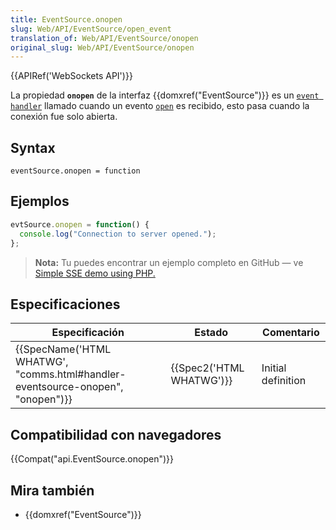 ```yaml
---
title: EventSource.onopen
slug: Web/API/EventSource/open_event
translation_of: Web/API/EventSource/onopen
original_slug: Web/API/EventSource/onopen
---
```


{{APIRef('WebSockets API')}}

La propiedad **`onopen`** de la interfaz {{domxref("EventSource")}} es un [`event handler`](/es/docs/Web/Reference/Events/Event_handlers) llamado cuando un evento [`open`](/es/docs/Web/Reference/Events/open) es recibido, esto pasa cuando la conexión fue solo abierta.

## Syntax

```
eventSource.onopen = function
```

## Ejemplos

```js
evtSource.onopen = function() {
  console.log("Connection to server opened.");
};
```

> **Nota:** Tu puedes encontrar un ejemplo completo en GitHub — ve [Simple SSE demo using PHP.](https://github.com/mdn/dom-examples/tree/master/server-sent-events)

## Especificaciones

| Especificación                                                                                           | Estado                           | Comentario         |
| -------------------------------------------------------------------------------------------------------- | -------------------------------- | ------------------ |
| {{SpecName('HTML WHATWG', "comms.html#handler-eventsource-onopen", "onopen")}} | {{Spec2('HTML WHATWG')}} | Initial definition |

## Compatibilidad con navegadores

{{Compat("api.EventSource.onopen")}}

## Mira también

- {{domxref("EventSource")}}

